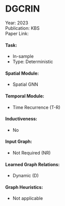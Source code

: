 # DGCRIN

Year: 2023  
Publication: KBS  
Paper Link:

#### Task:

- In-sample
- Type: Deterministic

#### Spatial Module:

- Spatial GNN

#### Temporal Module:

- Time Recurrence (T-R)

#### Inductiveness:

- No

#### Input Graph:

- Not Required (NR)

#### Learned Graph Relations:

- Dynamic (D)

#### Graph Heuristics:

- Not applicable

